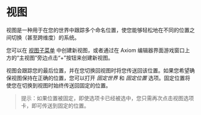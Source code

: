 # 视图

视图是一种用于在您的世界中跟踪多个命名位置，使您能够轻松地在不同的位置之间切换（甚至跨维度）的系统。

您可以在 [视图子菜单](mainmenubar.md#视图) 中创建新视图，或者通过在 Axiom 编辑器界面游戏窗口上方的“主视图”旁边点击“+”按钮来创建新视图。

视图会跟踪您的最后位置，并在您切换回视图时将您传送回该位置。如果您希望确保视图保持在正确的位置，您可以打开 _固定世界_ 和 _固定位置_ 选项。固定位置将使您在切换到视图时始终传送回固定的位置。

> 提示：如果位置被固定，即使选项卡已经被选中，您只需再次点击视图选项卡，即可传送到固定的位置。
